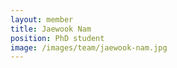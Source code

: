 ```yaml
---
layout: member
title: Jaewook Nam
position: PhD student
image: /images/team/jaewook-nam.jpg
---
```

